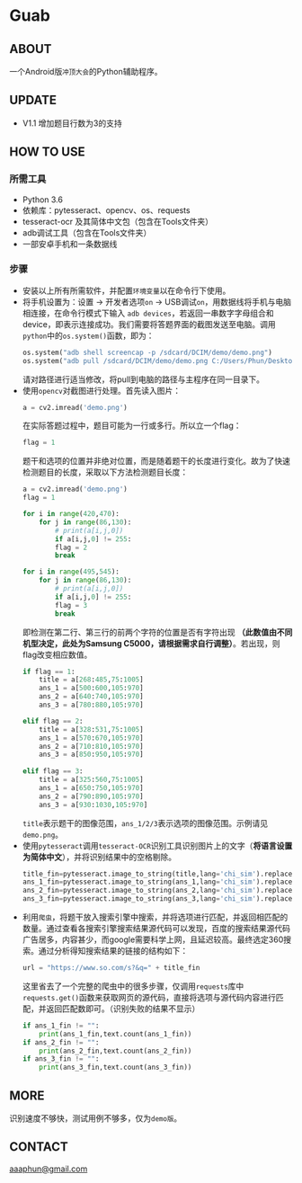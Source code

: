 # Guab

## ABOUT
一个Android版`冲顶大会`的Python辅助程序。

## UPDATE
- V1.1 增加题目行数为3的支持

## HOW TO USE
### 所需工具
- Python 3.6 
- 依赖库：pytesseract、opencv、os、requests
- tesseract-ocr 及其简体中文包（包含在Tools文件夹）
- adb调试工具（包含在Tools文件夹）
- 一部安卓手机和一条数据线

### 步骤
- 安装以上所有所需软件，并配置`环境变量`以在命令行下使用。
- 将手机设置为：设置 → 开发者选项`on` → USB调试`on`，用数据线将手机与电脑相连接，在命令行模式下输入 `adb devices`，若返回一串数字字母组合和device，即表示连接成功。我们需要将答题界面的截图发送至电脑。调用`python`中的`os.system()`函数，即为：
    ```python
    os.system("adb shell screencap -p /sdcard/DCIM/demo/demo.png")
    os.system("adb pull /sdcard/DCIM/demo/demo.png C:/Users/Phun/Desktop/guab")
    ```
    请对路径进行适当修改，将pull到电脑的路径与主程序在同一目录下。
- 使用`opencv`对截图进行处理。首先读入图片：
    ```python
    a = cv2.imread('demo.png')
    ```
    在实际答题过程中，题目可能为一行或多行。所以立一个flag：
    ```python
    flag = 1
    ```
    题干和选项的位置并非绝对位置，而是随着题干的长度进行变化。故为了快速检测题目的长度，采取以下方法检测题目长度：
    ```python
    a = cv2.imread('demo.png')
    flag = 1

    for i in range(420,470):
        for j in range(86,130):
            # print(a[i,j,0])
            if a[i,j,0] != 255:
            flag = 2
            break

    for i in range(495,545):
        for j in range(86,130):
            # print(a[i,j,0])
            if a[i,j,0] != 255:
            flag = 3
            break
    ```
    即检测在第二行、第三行的前两个字符的位置是否有字符出现 **（此数值由不同机型决定，此处为Samsung C5000，请根据需求自行调整）**。若出现，则flag改变相应数值。
    ```python
    if flag == 1:    
        title = a[268:485,75:1005]
        ans_1 = a[500:600,105:970]
        ans_2 = a[640:740,105:970]
        ans_3 = a[780:880,105:970]

    elif flag == 2:
        title = a[328:531,75:1005]
        ans_1 = a[570:670,105:970]
        ans_2 = a[710:810,105:970]
        ans_3 = a[850:950,105:970]
        
    elif flag == 3:
        title = a[325:560,75:1005]
        ans_1 = a[650:750,105:970]
        ans_2 = a[790:890,105:970]
        ans_3 = a[930:1030,105:970]
    ```
    `title`表示题干的图像范围，`ans_1/2/3`表示选项的图像范围。示例请见`demo.png`。
- 使用`pytesseract`调用`tesseract-OCR`识别工具识别图片上的文字（**将语言设置为简体中文**），并将识别结果中的空格剔除。
    ```python
    title_fin=pytesseract.image_to_string(title,lang='chi_sim').replace(" ","")
    ans_1_fin=pytesseract.image_to_string(ans_1,lang='chi_sim').replace(" ","")
    ans_2_fin=pytesseract.image_to_string(ans_2,lang='chi_sim').replace(" ","")
    ans_3_fin=pytesseract.image_to_string(ans_3,lang='chi_sim').replace(" ","")
    ```
- 利用`爬虫`，将题干放入搜索引擎中搜索，并将选项进行匹配，并返回相匹配的数量。通过查看各搜索引擎搜索结果源代码可以发现，百度的搜索结果源代码广告居多，内容甚少，而google需要科学上网，且延迟较高。最终选定360搜索。通过分析得知搜索结果的链接的结构如下：
    ```python
    url = "https://www.so.com/s?&q=" + title_fin
    ```
    这里省去了一个完整的爬虫中的很多步骤，仅调用`requests`库中`requests.get()`函数来获取网页的源代码，直接将选项与源代码内容进行匹配，并返回匹配数即可。（识别失败的结果不显示）
    ```python
    if ans_1_fin != "":
        print(ans_1_fin,text.count(ans_1_fin))
    if ans_2_fin != "":
        print(ans_2_fin,text.count(ans_2_fin))
    if ans_3_fin != "":
        print(ans_3_fin,text.count(ans_3_fin))
    ```

## MORE
识别速度不够快，测试用例不够多，仅为`demo版`。

## CONTACT
aaaphun@gmail.com